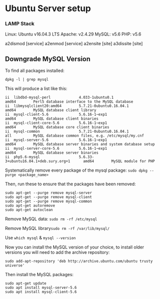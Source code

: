 # Ubuntu Server setup
### LAMP Stack

Linux: Ubuntu v16.04.3 LTS
Apache: v2.4.29
MySQL: v5.6
PHP: v5.6

a2dismod [service]
a2enmod [service]
a2ensite [site]
a3dissite [site]


## Downgrade MySQL Version

To find all packages installed:
```
dpkg -l | grep mysql
```

This will produce a list like this: 
```
ii  libdbd-mysql-perl             4.033-1ubuntu0.1                           amd64        Perl5 database interface to the MySQL database
ii  libmysqlclient20:amd64        5.7.21-0ubuntu0.16.04.1                    amd64        MySQL database client library
ii  mysql-client-5.6              5.6.16-1~exp1                              amd64        MySQL database client binaries
ii  mysql-client-core-5.6         5.6.16-1~exp1                              amd64        MySQL database core client binaries
ii  mysql-common                  5.7.21-0ubuntu0.16.04.1                    all          MySQL database common files, e.g. /etc/mysql/my.cnf
ii  mysql-server-5.6              5.6.16-1~exp1                              amd64        MySQL database server binaries and system database setup
ii  mysql-server-core-5.6         5.6.16-1~exp1                              amd64        MySQL database server binaries
ii  php5.6-mysql                  5.6.33-3+ubuntu16.04.1+deb.sury.org+1      amd64        MySQL module for PHP
```

Systematically remove every package of the mysql package:
`sudo dpkg --purge <package_name>`

Then, run these to ensure that the packages have been removed:
```
sudo apt-get --purge remove mysql-server
sudo apt-get --purge remove mysql-client
sudo apt-get --purge remove mysql-common
sudo apt-get autoremove
sudo apt-get autoclean
```

Remove MySQL data: `sudo rm -rf /etc/mysql`

Remove MySQL library`sudo rm -rf /var/lib/mysql/`

Use `which mysql` & `mysql --version`

Now you can install the MySQL version of your choice, to install older versions you will need to add the archive repository: 

```
sudo add-apt-repository 'deb http://archive.ubuntu.com/ubuntu trusty universe'
```
Then install the MySQL packages:
```
sudo apt-get update
sudo apt install mysql-server-5.6
sudo apt install mysql-client-5.6
```

